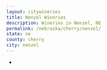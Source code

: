 ```yaml
---
layout: citywineries
title: Nenzel Wineries
description: Wineries in Nenzel, NE
permalink: /nebraska/cherry/nenzel/
state: ne
county: cherry
city: nenzel
---
```

-
